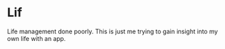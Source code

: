 # Lif
Life management done poorly. This is just me trying to gain insight into my own life with an app.
